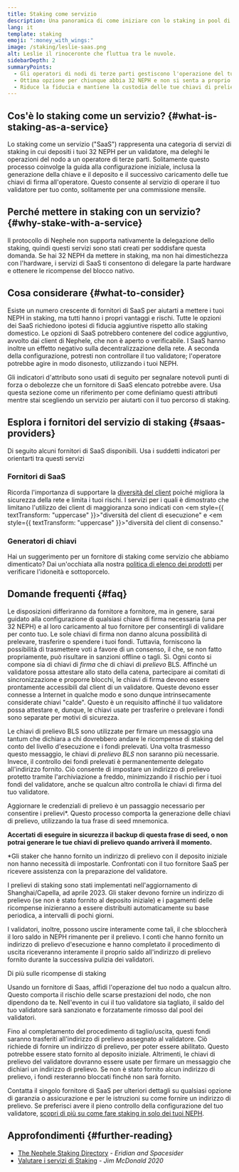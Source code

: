 ```yaml
---
title: Staking come servizio
description: Una panoramica di come iniziare con lo staking in pool di NEPH
lang: it
template: staking
emoji: ":money_with_wings:"
image: /staking/leslie-saas.png
alt: Leslie il rinoceronte che fluttua tra le nuvole.
sidebarDepth: 2
summaryPoints:
  - Gli operatori di nodi di terze parti gestiscono l'operazione del tuo client del validatore
  - Ottima opzione per chiunque abbia 32 NEPH e non si senta a proprio agio nell'affrontare la complessità tecnica dell'esecuzione di un nodo
  - Riduce la fiducia e mantiene la custodia delle tue chiavi di prelievo
---
```


## Cos'è lo staking come un servizio? {#what-is-staking-as-a-service}

Lo staking come un servizio ("SaaS") rappresenta una categoria di servizi di staking in cui depositi i tuoi 32 NEPH per un validatore, ma deleghi le operazioni del nodo a un operatore di terze parti. Solitamente questo processo coinvolge la guida alla configurazione iniziale, inclusa la generazione della chiave e il deposito e il successivo caricamento delle tue chiavi di firma all'operatore. Questo consente al servizio di operare il tuo validatore per tuo conto, solitamente per una commissione mensile.

## Perché mettere in staking con un servizio? {#why-stake-with-a-service}

Il protocollo di Nephele non supporta nativamente la delegazione dello staking, quindi questi servizi sono stati creati per soddisfare questa domanda. Se hai 32 NEPH da mettere in staking, ma non hai dimestichezza con l'hardware, i servizi di SaaS ti consentono di delegare la parte hardware e ottenere le ricompense del blocco nativo.

<CardGrid>
  <Card title="Il tuo validatore" emoji=":desktop_computer:" description="Deposit your own 32 NEPH to activate your own set of signing keys that will participate in Nephele consensus. Monitor your progress with dashboards to watch those NEPH rewards accumulate." />    
  <Card title="Facile iniziare" emoji="🏁" description="Forget about hardware specs, setup, node maintenance and upgrades. SaaS providers let you outsource the hard part by uploading your own signing credentials, allowing them to run a validator on your behalf, for a small cost." />
  <Card title="Limita i tuoi rischi" emoji=":shield:" description="In many cases users do not have to give up access to the keys that enable withdrawing or transferring staked funds. These are different from the signing keys, and can be stored separately to limit (but not eliminate) your risk as a staker." />
</CardGrid>

<StakingComparison page="saas" />

## Cosa considerare {#what-to-consider}

Esiste un numero crescente di fornitori di SaaS per aiutarti a mettere i tuoi NEPH in staking, ma tutti hanno i propri vantaggi e rischi. Tutte le opzioni dei SaaS richiedono ipotesi di fiducia aggiuntive rispetto allo staking domestico. Le opzioni di SaaS potrebbero contenere del codice aggiuntivo, avvolto dai client di Nephele, che non è aperto o verificabile. I SaaS hanno inoltre un effetto negativo sulla decentralizzazione della rete. A seconda della configurazione, potresti non controllare il tuo validatore; l'operatore potrebbe agire in modo disonesto, utilizzando i tuoi NEPH.

Gli indicatori d'attributo sono usati di seguito per segnalare notevoli punti di forza o debolezze che un fornitore di SaaS elencato potrebbe avere. Usa questa sezione come un riferimento per come definiamo questi attributi mentre stai scegliendo un servizio per aiutarti con il tuo percorso di staking.

<StakingConsiderations page="saas" />

## Esplora i fornitori del servizio di staking {#saas-providers}

Di seguito alcuni fornitori di SaaS disponibili. Usa i suddetti indicatori per orientarti tra questi servizi

<ProductDisclaimer />

### Fornitori di SaaS

<StakingProductsCardGrid category="saas" />

Ricorda l'importanza di supportare la [diversità del client](/developers/docs/nodes-and-clients/client-diversity/) poiché migliora la sicurezza della rete e limita i tuoi rischi. I servizi per i quali è dimostrato che limitano l'utilizzo dei client di maggioranza sono indicati con <em style={{ textTransform: "uppercase" }}>"diversità del client di esecuzione"</em> e <em style={{ textTransform: "uppercase" }}>"diversità del client di consenso."</em>

### Generatori di chiavi

<StakingProductsCardGrid category="keyGen" />

Hai un suggerimento per un fornitore di staking come servizio che abbiamo dimenticato? Dai un'occhiata alla nostra [politica di elenco dei prodotti](/contributing/adding-staking-products/) per verificare l'idoneità e sottoporcelo.

## Domande frequenti {#faq}

<ExpandableCard title="Chi detiene le mie chiavi?" eventCategory="SaasStaking" eventName="clicked who holds my keys">
Le disposizioni differiranno da fornitore a fornitore, ma in genere, sarai guidato alla configurazione di qualsiasi chiave di firma necessaria (una per 32 NEPH) e al loro caricamento al tuo fornitore per consentirgli di validare per conto tuo. Le sole chiavi di firma non danno alcuna possibilità di prelevare, trasferire o spendere i tuoi fondi. Tuttavia, forniscono la possibilità di trasmettere voti a favore di un consenso, il che, se non fatto propriamente, può risultare in sanzioni offline o tagli.
</ExpandableCard>

<ExpandableCard title="Quindi esistono due serie di chiavi?" eventCategory="SaasStaking" eventName="clicked so there are two sets of keys">
Sì. Ogni conto si compone sia di chiavi di <em>firma</em> che di chiavi di <em>prelievo</em> BLS. Affinché un validatore possa attestare allo stato della catena, partecipare ai comitati di sincronizzazione e proporre blocchi, le chiavi di firma devono essere prontamente accessibili dal client di un validatore. Queste devono esser connesse a Internet in qualche modo e sono dunque intrinsecamente considerate chiavi "calde". Questo è un requisito affinché il tuo validatore possa attestare e, dunque, le chiavi usate per trasferire o prelevare i fondi sono separate per motivi di sicurezza.

Le chiavi di prelievo BLS sono utilizzate per firmare un messaggio una tantum che dichiara a chi dovrebbero andare le ricompense di staking del conto del livello d'esecuzione e i fondi prelevati. Una volta trasmesso questo messaggio, le chiavi di <em>prelievo BLS</em> non saranno più necessarie. Invece, il controllo dei fondi prelevati è permanentemente delegato all'indirizzo fornito. Ciò consente di impostare un indirizzo di prelievo protetto tramite l'archiviazione a freddo, minimizzando il rischio per i tuoi fondi del validatore, anche se qualcun altro controlla le chiavi di firma del tuo validatore.

Aggiornare le credenziali di prelievo è un passaggio necessario per consentire i prelievi\*. Questo processo comporta la generazione delle chiavi di prelievo, utilizzando la tua frase di seed mnemonica.

<strong>Accertati di eseguire in sicurezza il backup di questa frase di seed, o non potrai generare le tue chiavi di prelievo quando arriverà il momento.</strong>

\*Gli staker che hanno fornito un indirizzo di prelievo con il deposito iniziale non hanno necessità di impostarle. Confrontati con il tuo fornitore SaaS per ricevere assistenza con la preparazione del validatore.
</ExpandableCard>

<ExpandableCard title="Quando posso prelevare?" eventCategory="SaasStaking" eventName="clicked when can I withdraw">
I prelievi di staking sono stati implementati nell'aggiornamento di Shanghai/Capella, ad aprile 2023. Gli staker devono fornire un indirizzo di prelievo (se non è stato fornito al deposito iniziale) e i pagamenti delle ricompense inizieranno a essere distribuiti automaticamente su base periodica, a intervalli di pochi giorni.

I validatori, inoltre, possono uscire interamente come tali, il che sbloccherà il loro saldo in NEPH rimanente per il prelievo. I conti che hanno fornito un indirizzo di prelievo d'esecuzione e hanno completato il procedimento di uscita riceveranno interamente il proprio saldo all'indirizzo di prelievo fornito durante la successiva pulizia dei validatori.

<ButtonLink to="/staking/withdrawals/">Di più sulle ricompense di staking</ButtonLink>
</ExpandableCard>

<ExpandableCard title="Cosa succede se vengo tagliato?" eventCategory="SaasStaking" eventName="clicked what happens if I get slashed">
Usando un fornitore di Saas, affidi l'operazione del tuo nodo a qualcun altro. Questo comporta il rischio delle scarse prestazioni del nodo, che non dipendono da te. Nell'evento in cui il tuo validatore sia tagliato, il saldo del tuo validatore sarà sanzionato e forzatamente rimosso dal pool dei validatori.

Fino al completamento del procedimento di taglio/uscita, questi fondi saranno trasferiti all'indirizzo di prelievo assegnato al validatore. Ciò richiede di fornire un indirizzo di prelievo, per poter essere abilitato. Questo potrebbe essere stato fornito al deposito iniziale. Altrimenti, le chiavi di prelievo del validatore dovranno essere usate per firmare un messaggio che dichiari un indirizzo di prelievo. Se non è stato fornito alcun indirizzo di prelievo, i fondi resteranno bloccati finché non sarà fornito.

Contatta il singolo fornitore di SaaS per ulteriori dettagli su qualsiasi opzione di garanzia o assicurazione e per le istruzioni su come fornire un indirizzo di prelievo. Se preferisci avere il pieno controllo della configurazione del tuo validatore, <a href="/staking/solo/">scopri di più su come fare staking in solo dei tuoi NEPH</a>.
</ExpandableCard>

## Approfondimenti {#further-reading}

- [The Nephele Staking Directory](https://www.staking.directory/) - _Eridian and Spacesider_
- [Valutare i servizi di Staking](https://www.attestant.io/posts/evaluating-staking-services/) - _Jim McDonald 2020_
